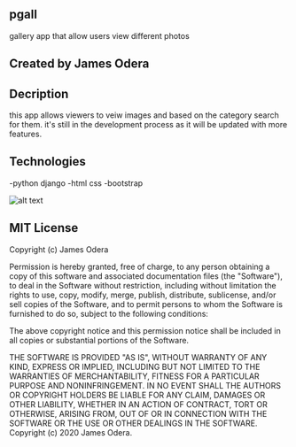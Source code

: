 ## pgall
gallery app that allow users view different photos

## Created by James Odera

## Decription
this app allows viewers to veiw images and based on the category search for them. it's still in the development process as it will be updated with more features.

## Technologies 
-python django 
-html css
-bootstrap

![alt text](http://url/to/img.png)

## MIT License

Copyright (c) James Odera

Permission is hereby granted, free of charge, to any person obtaining a copy of this software and associated documentation files (the "Software"), to deal in the Software without restriction, including without limitation the rights to use, copy, modify, merge, publish, distribute, sublicense, and/or sell copies of the Software, and to permit persons to whom the Software is furnished to do so, subject to the following conditions:

The above copyright notice and this permission notice shall be included in all copies or substantial portions of the Software.

THE SOFTWARE IS PROVIDED "AS IS", WITHOUT WARRANTY OF ANY KIND, EXPRESS OR IMPLIED, INCLUDING BUT NOT LIMITED TO THE WARRANTIES OF MERCHANTABILITY, FITNESS FOR A PARTICULAR PURPOSE AND NONINFRINGEMENT. IN NO EVENT SHALL THE AUTHORS OR COPYRIGHT HOLDERS BE LIABLE FOR ANY CLAIM, DAMAGES OR OTHER LIABILITY, WHETHER IN AN ACTION OF CONTRACT, TORT OR OTHERWISE, ARISING FROM, OUT OF OR IN CONNECTION WITH THE SOFTWARE OR THE USE OR OTHER DEALINGS IN THE SOFTWARE. Copyright (c) 2020 James Odera.
